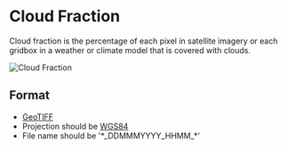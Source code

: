# Cloud Fraction

Cloud fraction is the percentage of each pixel in satellite imagery or each gridbox in a weather or climate model that is covered with clouds.

![Cloud Fraction](https://eoimages.gsfc.nasa.gov/images/globalmaps/data/MODAL2_M_CLD_FR/MODAL2_M_CLD_FR_2007-01.JPEG)

## Format

- [GeoTIFF](https://en.wikipedia.org/wiki/Geographic_coordinate_system#Geographic_coordinate_systems)
- Projection should be [WGS84](https://en.wikipedia.org/wiki/World_Geodetic_System)
- File name should be '\*\_DDMMMYYYY_HHMM\_\*'
